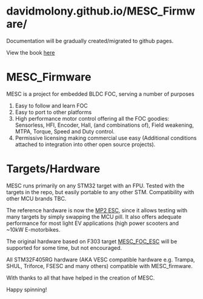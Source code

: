 # davidmolony.github.io/MESC_Firmware/

Documentation will be gradually created/migrated to github pages.

View the book [here](https://davidmolony.github.io/MESC_Firmware/)

# MESC_Firmware
MESC is a project for embedded BLDC FOC, serving a number of purposes
1) Easy to follow and learn FOC
2) Easy to port to other platforms
3) High performance motor control offering all the FOC goodies: Sensorless, HFI, Encoder, Hall, (and combinations of), Field weakening, MTPA, Torque, Speed and Duty control.
4) Permissive licensing making commercial use easy (Additional conditions attached to integration into other open source projects).

# Targets/Hardware
MESC runs primarily on any STM32 target with an FPU. Tested with the targets in the repo, but easily portable to any other STM. Compatibility with other MCU brands TBC.

The reference hardware is now the [MP2 ESC](https://github.com/badgineer/MP2-ESC), since it allows testing with many targets by simply swapping the MCU pill. It also offers adequate performance for most light EV applications (high power scooters and ~10kW E-motorbikes.

The original hardware based on F303 target [MESC_FOC_ESC](https://github.com/davidmolony/MESC_FOC_ESC) will be supported for some time, but not encouraged.

All STM32F405RG hardware (AKA VESC compatible hardware e.g. Trampa, SHUL, Triforce, FSESC and many others) compatible with MESC_firmware.

With thanks to all that have helped in the creation of MESC.

Happy spinning!